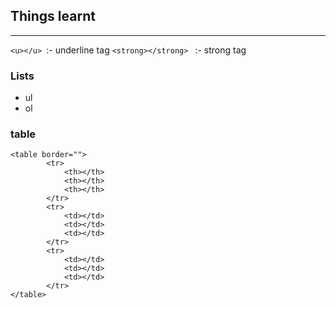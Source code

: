 ## Things learnt

---

`<u></u> `:- underline tag
`<strong></strong> ` :- strong tag

### Lists

- ul
- ol

### table

```
<table border="">
        <tr>
            <th></th>
            <th></th>
            <th></th>
        </tr>
        <tr>
            <td></td>
            <td></td>
            <td></td>
        </tr>
        <tr>
            <td></td>
            <td></td>
            <td></td>
        </tr>
</table>
```
